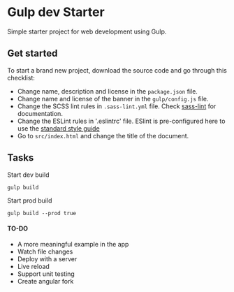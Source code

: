 # Gulp dev Starter

Simple starter project for web development using Gulp.

## Get started

To start a brand new project, download the source code and go through this checklist:
* Change name, description and license in the `package.json` file.
* Change name and license of the banner in the `gulp/config.js` file.
* Change the SCSS lint rules in `.sass-lint.yml` file. Check [sass-lint](https://github.com/sasstools/sass-lint) for documentation.
* Change the ESLint rules in '.eslintrc' file. ESlint is pre-configured here to use the [standard style guide](https://github.com/feross/eslint-config-standard/blob/master/eslintrc.json)
* Go to `src/index.html` and change the title of the document.

## Tasks

Start dev build

    gulp build

Start prod build

    gulp build --prod true


#### TO-DO

* A more meaningful example in the app
* Watch file changes
* Deploy with a server
* Live reload
* Support unit testing
* Create angular fork
